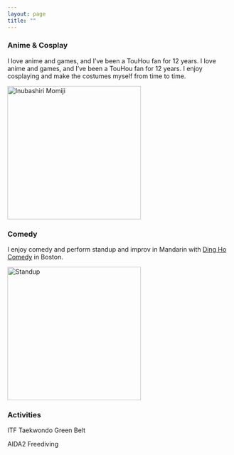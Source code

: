 ```yaml
---
layout: page
title: ""
---
```


### Anime & Cosplay

I love anime and games, and I’ve been a TouHou fan for 12 years. I love anime and games, and I’ve been a TouHou fan for 12 years. I enjoy cosplaying and make the costumes myself from time to time.

<img src="/momiji.jpg" alt="Inubashiri Momiji" width="300"/>


### Comedy

I enjoy comedy and perform standup and improv in Mandarin with [Ding Ho Comedy](https://www.eventbrite.com/o/dingho-comedy-33952860901) in Boston.

<img src="/_DSC2502.jpg" alt="Standup" width="300"/>

### Activities

ITF Taekwondo Green Belt

AIDA2 Freediving
